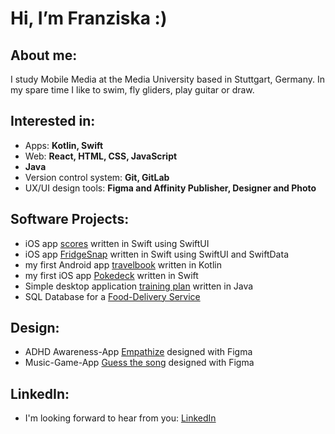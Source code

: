# Hi, I’m Franziska :) 

## About me: 
I study Mobile Media at the Media University based in Stuttgart, Germany. In my spare time I like to swim, fly gliders, play guitar or draw. 


## Interested in: 
- Apps: **Kotlin, Swift**
- Web: **React, HTML, CSS, JavaScript**
- **Java**
- Version control system: **Git, GitLab**
- UX/UI design tools: **Figma and Affinity Publisher, Designer and Photo**

## Software Projects: 
- iOS app [scores](https://github.com/FLink30/scores) written in Swift using SwiftUI 
- iOS app [FridgeSnap](https://github.com/FLink30/FridgeSnap) written in Swift using SwiftUI and SwiftData
- my first Android app [travelbook](https://github.com/FLink30/travelbook) written in Kotlin
- my first iOS app [Pokedeck](https://github.com/FLink30/Pokedeck) written in Swift
- Simple desktop application [training plan](https://github.com/FLink30/trainingplan) written in Java
- SQL Database for a [Food-Delivery Service](https://github.com/FLink30/Delivery-service)

## Design: 
- ADHD Awareness-App [Empathize](https://github.com/FLink30/Empathize) designed with Figma
- Music-Game-App [Guess the song](https://github.com/FLink30/Guess-the-song) designed with Figma

## LinkedIn: 
- I'm looking forward to hear from you: [LinkedIn](https://www.linkedin.com/in/franziska-link-b81241295/)
